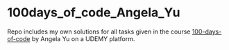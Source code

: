 # 100days_of_code_Angela_Yu
Repo includes my own solutions for all tasks given in the course [100-days-of-code](https://www.udemy.com/course/100-days-of-code/) by Angela Yu on a UDEMY platform.
